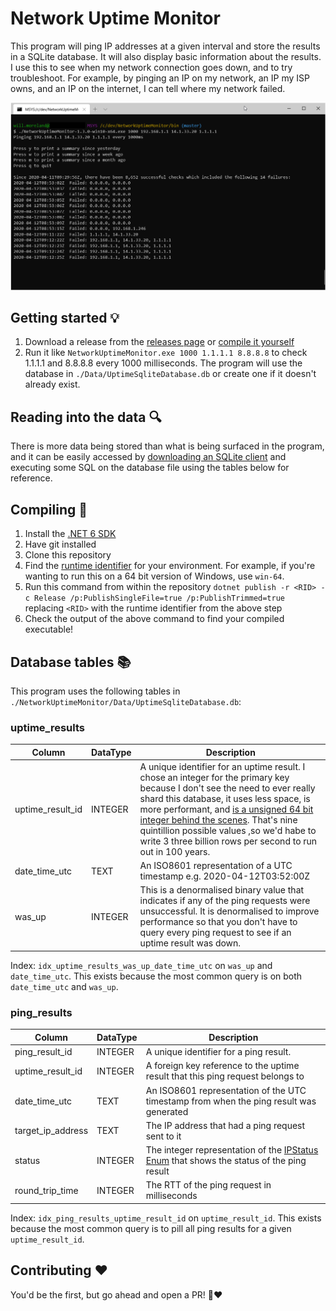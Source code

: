 # Network Uptime Monitor

This program will ping IP addresses at a given interval and store the results in a SQLite database. It will also display basic information about the results. I use this to see when my network connection goes down, and to try troubleshoot. For example, by pinging an IP on my network, an IP my ISP owns, and an IP on the internet, I can tell where my network failed.

![screenshot of the console running NetworkUptimeMonitor.exe](program-running.png)

## Getting started 💡
1. Download a release from the [releases page](https://github.com/un1r8okq/NetworkUptimeMonitor/releases) or [compile it yourself](#Compiling)
1. Run it like `NetworkUptimeMonitor.exe 1000 1.1.1.1 8.8.8.8` to check 1.1.1.1 and 8.8.8.8 every 1000 milliseconds. The program will use the database in `./Data/UptimeSqliteDatabase.db` or create one if it doesn't already exist.

## Reading into the data 🔍
There is more data being stored than what is being surfaced in the program, and it can be easily accessed by [downloading an SQLite client](https://www.sqlite.org/download.html) and executing some SQL on the database file using the tables below for reference.

## Compiling 🔨
1. Install the [.NET 6 SDK](https://dotnet.microsoft.com/en-us/download/dotnet/6.0)
1. Have git installed
1. Clone this repository
1. Find the [runtime identifier](https://docs.microsoft.com/en-us/dotnet/core/rid-catalog) for your environment. For example, if you're wanting to run this on a 64 bit version of Windows, use `win-64`.
1. Run this command from within the repository `dotnet publish -r <RID> -c Release /p:PublishSingleFile=true /p:PublishTrimmed=true` replacing `<RID>` with the runtime identifier from the above step
1. Check the output of the above command to find your compiled executable!

## Database tables 📚
This program uses the following tables in `./NetworkUptimeMonitor/Data/UptimeSqliteDatabase.db`:

### uptime_results
| Column           | DataType | Description |
| ---------------- | -------- | ----------- |
| uptime_result_id | INTEGER  | A unique identifier for an uptime result. I chose an integer for the primary key because I don't see the need to ever really shard this database, it uses less space, is more performant, and [is a unsigned 64 bit integer behind the scenes](https://www.sqlitetutorial.net/sqlite-primary-key/). That's nine quintillion possible values ,so we'd habe to write 3 three billion rows per second to run out in 100 years. |
| date_time_utc    | TEXT     | An ISO8601 representation of a UTC timestamp e.g. 2020-04-12T03:52:00Z |
| was_up           | INTEGER  | This is a denormalised binary value that indicates if any of the ping requests were unsuccessful. It is denormalised to improve performance so that you don't have to query every ping request to see if an uptime result was down. |

Index: `idx_uptime_results_was_up_date_time_utc` on `was_up` and `date_time_utc`. This exists because the most common query is on both `date_time_utc` and `was_up`.

### ping_results
| Column            | DataType | Description                                                                            |
| ----------------- | -------- | -------------------------------------------------------------------------------------- |
| ping_result_id    | INTEGER  | A unique identifier for a ping result.                                                 |
| uptime_result_id  | INTEGER  | A foreign key reference to the uptime result that this ping request belongs to         |
| date_time_utc     | TEXT     | An ISO8601 representation of the UTC timestamp from when the ping result was generated |
| target_ip_address | TEXT     | The IP address that had a ping request sent to it                                      |
| status            | INTEGER  | The integer representation of the [IPStatus Enum](https://docs.microsoft.com/en-us/dotnet/api/system.net.networkinformation.ipstatus?view=netframework-4.8) that shows the status of the ping result |
| round_trip_time   | INTEGER  | The RTT of the ping request in milliseconds                                            |

Index: `idx_ping_results_uptime_result_id` on `uptime_result_id`. This exists because the most common query is to pill all ping results for a given `uptime_result_id`.

## Contributing ❤
You'd be the first, but go ahead and open a PR! 🎉❤
